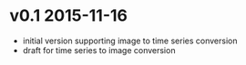 # v0.1 2015-11-16

- initial version supporting image to time series conversion
- draft for time series to image conversion
